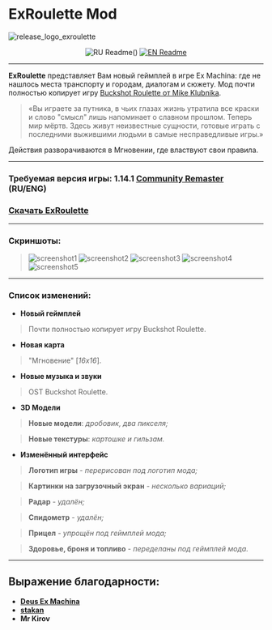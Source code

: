 # ExRoulette Mod

![release_logo_exroulette](https://github.com/user-attachments/assets/9b216be6-d745-41f2-a866-e886b41c29ea)

<div align="center">
  
![RU Readme](https://github.com/user-attachments/assets/3beb34dd-421d-4058-b8ac-8e087288dce1)()   [![EN Readme](https://github.com/user-attachments/assets/b5b6209d-141d-475e-92a1-fab2ca746169)]()

</div>

-----------------------------------------------------------------------------------------------

**ExRoulette** представляет Вам новый геймплей в игре Ex Machina: где не нашлось места транспорту и городам, диалогам и сюжету. Мод почти полностью копирует игру [Buckshot Roulette от Mike Klubnika](https://store.steampowered.com/app/2835570/Buckshot_Roulette/).
 
> «Вы играете за путника, в чьих глазах жизнь утратила все краски и слово "смысл" лишь напоминает о славном прошлом. Теперь мир мёртв. Здесь живут неизвестные сущности, готовые играть с последними выжившими людьми в самые несправедливые игры.»

Действия разворачиваются в Мгновении, где властвуют свои правила.

-----------------------------------------------------------------------------------------------

### Требуемая версия игры: 1.14.1 [Community Remaster](https://github.com/DeusExMachinaTeam/EM-CommunityPatch) (RU/ENG)
### [Скачать ExRoulette](https://github.com/ejetaxeblevich/ExRouletteMod/releases)

-----------------------------------------------------------------------------------------------

### Скриншоты:

> ![screenshot1](https://github.com/user-attachments/assets/1c23bca7-17bf-4b04-95d7-1d6d8f84393e)
> ![screenshot2](https://github.com/user-attachments/assets/96962d72-dfbc-4967-87b9-34aeb82e5faa)
> ![screenshot3](https://github.com/user-attachments/assets/0d1a94e6-ec8c-4c69-87e8-7397d4ca1a7f)
> ![screenshot4](https://github.com/user-attachments/assets/43e3212a-d566-40a3-bd72-4cd034985372)
> ![screenshot5](https://github.com/user-attachments/assets/449b3e76-2c2c-4697-a43b-f8a31e55a799)

-----------------------------------------------------------------------------------------------

### Список изменений:

- **Новый геймплей**
> Почти полностью копирует игру Buckshot Roulette.

- **Новая карта**
> "Мгновение" [*16х16*].

- **Новые музыка и звуки**
> OST Buckshot Roulette.

- **3D Модели**
> **Новые модели**: *дробовик, два пикселя;*

> **Новые текстуры**: *картошке и гильзам.*

- **Изменённый интерфейс**
> **Логотип игры** - *перерисован под логотип мода;*

> **Картинки на загрузочный экран** - *несколько вариаций;*

> **Радар** - *удалён;*

> **Спидометр** - *удалён;*

> **Прицел** - *упрощён под геймплей мода;*

> **Здоровье, броня и топливо** - *переделаны под геймплей мода.*

-----------------------------------------------------------------------------------------------

## Выражение благодарности:

- **[Deus Ex Machina](https://discord.gg/PVW57kr)**
- **[stakan](https://github.com/stakanyash)**
- **Mr Kirov**
